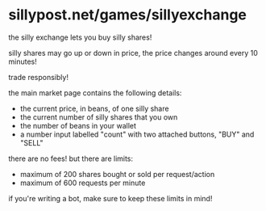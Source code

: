# sillypost.net/games/sillyexchange

the silly exchange lets you buy silly shares!

silly shares may go up or down in price, the price changes around every 10 minutes!

trade responsibly!

the main market page contains the following details:
- the current price, in beans, of one silly share
- the current number of silly shares that you own
- the number of beans in your wallet
- a number input labelled "count" with two attached buttons, "BUY" and "SELL"

there are no fees! but there are limits:
- maximum of 200 shares bought or sold per request/action
- maximum of 600 requests per minute

if you're writing a bot, make sure to keep these limits in mind!
